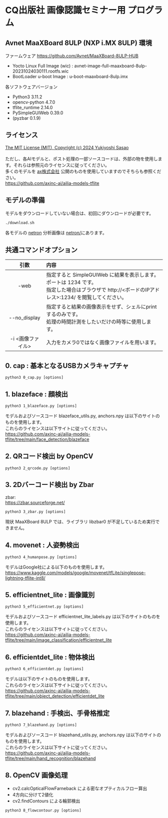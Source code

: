 # CQ出版社 画像認識セミナー用 プログラム

## Avnet MaaXBoard 8ULP (NXP i.MX 8ULP) 環境

ファームウェア https://github.com/Avnet/MaaXBoard-8ULP-HUB<br>
* Yocto Linux Full Image (wic) : avnet-image-full-maaxboard-8ulp-20231024030111.rootfs.wic
* BootLoader u-boot Image : u-boot-maaxboard-8ulp.imx

各ソフトウェアバージョン
* Python3 3.11.2
* opencv-python 4.7.0
* tflite_runtime 2.14.0
* PySimpleGUIWeb 0.39.0
* (pyzbar 0.1.9)

## ライセンス

[The MIT License (MIT),  Copyright (c) 2024 Yukiyoshi Sasao](LICENSE.txt)<br>
<br>
ただし、各AIモデルと、ポスト処理の一部ソースコードは、外部の物を使用します。それらは参照元のライセンスに従ってください。<br>
多くのモデルを [ax株式会社](https://axinc.jp/) 公開のものを使用していますのでそちらも参照ください。<br>
https://github.com/axinc-ai/ailia-models-tflite<br>

## モデルの準備

モデルをダウンロードしていない場合は、初回にダウンロードが必要です。
```
./download.sh
```

各モデルの [netron](https://netron.app/) 分析画像は [netron/](netron/)にあります。

## 共通コマンドオプション

|引数|内容|
|:---:|:---|
|-web|指定すると SimpleGUIWeb に結果を表示します。ポートは 1234 です。<br>指定した場合はブラウザで http://<ボードのIPアドレス>:1234/ を閲覧してください。 |
|--no_display|指定すると結果の画像表示をせず、シェルにprintするのみです。<br>処理の時間計測をしたいだけの時等に使用します。|
|-i <画像ファイル>| 入力をカメラ0ではなく画像ファイルを用います。 |

## 0. cap : 基本となるUSBカメラキャプチャ

```
python3 0_cap.py [options]
```

## 1. blazeface : 顔検出

```
python3 1_blazeface.py [options]
```

モデルおよびソースコード blazeface_utils.py, anchors.npy は以下のサイトのものを使用します。<br>
これらのライセンスは以下サイトに従ってください。<br>
https://github.com/axinc-ai/ailia-models-tflite/tree/main/face_detection/blazeface<br>

## 2. QRコード検出 by OpenCV

```
python3 2_qrcode.py [options]
```

## 3. 2Dバーコード検出 by Zbar

zbar:<br>
https://zbar.sourceforge.net/

```
python3 3_zbar.py [options]
```

現状 MaaXBoard 8ULP では、ライブラリ libzbar0 が不足しているため実行できません。

## 4. movenet : 人姿勢検出

```
python3 4_humanpose.py [options]
```

モデルはGoogle社による以下のものを使用します。<br>
https://www.kaggle.com/models/google/movenet/tfLite/singlepose-lightning-tflite-int8/

## 5. efficientnet_lite : 画像識別

```
python3 5_efficientnet.py [options]
```

モデルおよびソースコード efficientnet_lite_labels.py は以下のサイトのものを使用します。<br>
これらのライセンスは以下サイトに従ってください。<br>
https://github.com/axinc-ai/ailia-models-tflite/tree/main/image_classification/efficientnet_lite

## 6. efficientdet_lite : 物体検出

```
python3 6_efficientdet.py [options]
```

モデルは以下のサイトのものを使用します。<br>
これらのライセンスは以下サイトに従ってください。<br>
https://github.com/axinc-ai/ailia-models-tflite/tree/main/object_detection/efficientdet_lite

## 7. blazehand : 手検出、手骨格推定

```
python3 7_blazehand.py [options]
```

モデルおよびソースコード blazehand_utils.py, anchors.npy は以下のサイトのものを使用します。<br>
これらのライセンスは以下サイトに従ってください。<br>
https://github.com/axinc-ai/ailia-models-tflite/tree/main/hand_recognition/blazehand

## 8. OpenCV 画像処理

* cv2.calcOpticalFlowFarneback による密なオプティカルフロー算出
* 4方向に分けて2値化
* cv2.findContours による輪郭検出

```
python3 8_flowcontour.py [options]
```

